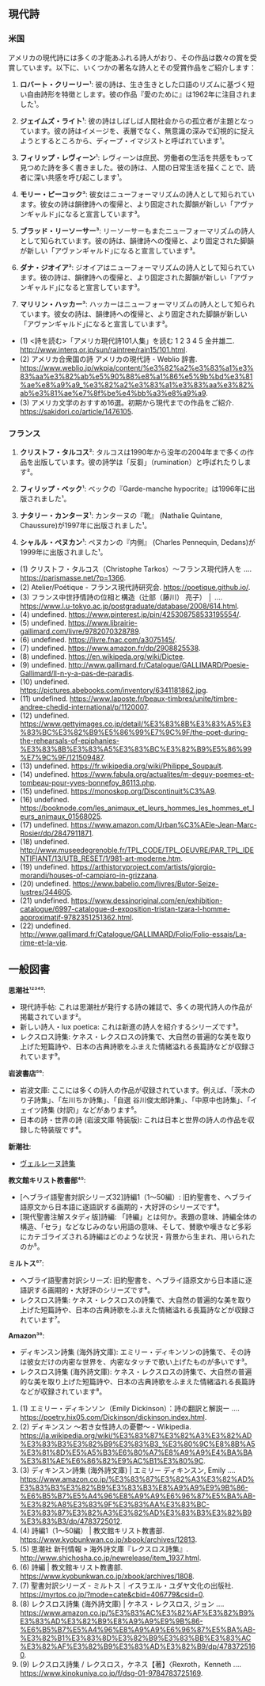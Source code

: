 ## 現代詩

### 米国
アメリカの現代詩には多くの才能あふれる詩人がおり、その作品は数々の賞を受賞しています。以下に、いくつかの著名な詩人とその受賞作品をご紹介します：

1. **ロバート・クリーリー**¹: 彼の詩は、生き生きとした口語のリズムに基づく短い自由詩形を特徴とします。彼の作品『愛のために』は1962年に注目されました¹。

2. **ジェイムズ・ライト**¹: 彼の詩はしばしば人間社会からの孤立者が主題となっています。彼の詩はイメージを、表層でなく、無意識の深みで幻視的に捉えようとするところから、ディープ・イマジストと呼ばれています¹。

3. **フィリップ・レヴィーン**¹: レヴィーンは庶民、労働者の生活を共感をもって見つめた詩を多く書きました。彼の詩は、人間の日常生活を描くことで、読者に深い共感を呼び起こします¹。

4. **モリー・ピーコック**³: 彼女はニューフォーマリズムの詩人として知られています。彼女の詩は韻律詩への復帰と、より固定された脚韻が新しい「アヴァンギャルド｣になると宣言しています³。

5. **ブラッド・リーソーサー**³: リーソーサーもまたニューフォーマリズムの詩人として知られています。彼の詩は、韻律詩への復帰と、より固定された脚韻が新しい「アヴァンギャルド｣になると宣言しています³。

6. **ダナ・ジオイア**³: ジオイアはニューフォーマリズムの詩人として知られています。彼の詩は、韻律詩への復帰と、より固定された脚韻が新しい「アヴァンギャルド｣になると宣言しています³。

7. **マリリン・ハッカー**³: ハッカーはニューフォーマリズムの詩人として知られています。彼女の詩は、韻律詩への復帰と、より固定された脚韻が新しい「アヴァンギャルド｣になると宣言しています³。

- (1) <詩を読む>「アメリカ現代詩101人集」を読む 1 2 3 4 5 金井雄二. http://www.interq.or.jp/sun/raintree/rain15/101.html.
- (2) アメリカ合衆国の詩 アメリカの現代詩 - Weblio 辞書. https://www.weblio.jp/wkpja/content/%e3%82%a2%e3%83%a1%e3%83%aa%e3%82%ab%e5%90%88%e8%a1%86%e5%9b%bd%e3%81%ae%e8%a9%a9_%e3%82%a2%e3%83%a1%e3%83%aa%e3%82%ab%e3%81%ae%e7%8f%be%e4%bb%a3%e8%a9%a9.
 - (3) アメリカ文学のおすすめ16選。初期から現代までの作品をご紹介. https://sakidori.co/article/1476105.

### フランス

1. **クリストフ・タルコス**²: タルコスは1990年から没年の2004年まで多くの作品を出版しています。彼の詩学は「反芻」（rumination）と呼ばれたりします²。

2. **フィリップ・ベック**¹: ベックの『Garde-manche hypocrite』は1996年に出版されました¹。

3. **ナタリー・カンターヌ**¹: カンターヌの『靴』 (Nathalie Quintane, Chaussure)が1997年に出版されました¹。

4. **シャルル・ペヌカン**¹: ペヌカンの『内側』 (Charles Pennequin, Dedans)が1999年に出版されました¹。

- (1) クリストフ・タルコス（Christophe Tarkos）〜フランス現代詩人を .... https://parismasse.net/?p=1366.
- (2) Atelier/Poétique - フランス現代詩研究会. https://poetique.github.io/.
- (3) フランス中世抒情詩の位相と構造（辻部（藤川） 亮子） │ .... https://www.l.u-tokyo.ac.jp/postgraduate/database/2008/614.html.
- (4) undefined. https://www.pinterest.jp/pin/425308758533195554/.
- (5) undefined. https://www.librairie-gallimard.com/livre/9782070328789.
- (6) undefined. https://livre.fnac.com/a3075145/.
- (7) undefined. https://www.amazon.fr/dp/2908825538.
- (8) undefined. https://en.wikipeda.org/wiki/Dictee.
- (9) undefined. http://www.gallimard.fr/Catalogue/GALLIMARD/Poesie-Gallimard/Il-n-y-a-pas-de-paradis.
- (10) undefined. https://pictures.abebooks.com/inventory/6341181862.jpg.
- (11) undefined. https://www.laposte.fr/beaux-timbres/unite/timbre-andree-chedid-international/p/1120007.
- (12) undefined. https://www.gettyimages.co.jp/detail/%E3%83%8B%E3%83%A5%E3%83%BC%E3%82%B9%E5%86%99%E7%9C%9F/the-poet-during-the-rehearsals-of-epiphanies-%E3%83%8B%E3%83%A5%E3%83%BC%E3%82%B9%E5%86%99%E7%9C%9F/121509487.
- (13) undefined. https://fr.wikipedia.org/wiki/Philippe_Soupault.
- (14) undefined. https://www.fabula.org/actualites/m-deguy-poemes-et-tombeau-pour-yves-bonnefoy_86113.php.
- (15) undefined. https://monoskop.org/Discontinuit%C3%A9.
- (16) undefined. https://booknode.com/les_animaux_et_leurs_hommes_les_hommes_et_leurs_animaux_01568025.
- (17) undefined. https://www.amazon.com/Urban%C3%AEle-Jean-Marc-Rosier/dp/2847911871.
- (18) undefined. http://www.museedegrenoble.fr/TPL_CODE/TPL_OEUVRE/PAR_TPL_IDENTIFIANT/13/UTB_RESET/1/981-art-moderne.htm.
- (19) undefined. https://arthistoryproject.com/artists/giorgio-morandi/houses-of-campiaro-in-grizzana.
- (20) undefined. https://www.babelio.com/livres/Butor-Seize-lustres/344605.
- (21) undefined. https://www.dessinoriginal.com/en/exhibition-catalogue/6997-catalogue-d-exposition-tristan-tzara-l-homme-approximatif-9782351251362.html.
- (22) undefined. http://www.gallimard.fr/Catalogue/GALLIMARD/Folio/Folio-essais/La-rime-et-la-vie.

## 一般図書

**思潮社**¹²³⁴⁹:
- 現代詩手帖: これは思潮社が発行する詩の雑誌で、多くの現代詩人の作品が掲載されています²。
- 新しい詩人・lux poetica: これは新進の詩人を紹介するシリーズです³。
- レクスロス詩集: ケネス・レクスロスの詩集で、大自然の普遍的な美を取り上げた短篇詩や、日本の古典詩歌をふまえた情緒溢れる長篇詩などが収録されています⁹。

**岩波書店**⁵⁶:
- 岩波文庫: ここには多くの詩人の作品が収録されています。例えば、「茨木のり子詩集」、「左川ちか詩集」、「自選 谷川俊太郎詩集」、「中原中也詩集」、「イェイツ詩集 (対訳)」などがあります⁵。
- 日本の詩・世界の詩 (岩波文庫 特装版): これは日本と世界の詩人の作品を収録した特装版です⁶。

**新潮社**:
- [ヴェルレーヌ詩集](https://www.shinchosha.co.jp/book/217101/)

**教文館キリスト教書部**⁴⁵:
- [ヘブライ語聖書対訳シリーズ32]詩編1（1～50編）: 旧約聖書を、ヘブライ語原文から日本語に逐語訳する画期的・大好評のシリーズです⁴。
- [現代聖書注解スタディ版]詩編: 「詩編」とは何か。表題の意味、詩編全体の構造、「セラ」などなじみのない用語の意味、そして、賛歌や嘆きなど多彩にカテゴライズされる詩編はどのような状況・背景から生まれ、用いられたのか⁵。

**ミルトス**⁶⁷:
- ヘブライ語聖書対訳シリーズ: 旧約聖書を、ヘブライ語原文から日本語に逐語訳する画期的・大好評のシリーズです⁶。
- レクスロス詩集: ケネス・レクスロスの詩集で、大自然の普遍的な美を取り上げた短篇詩や、日本の古典詩歌をふまえた情緒溢れる長篇詩などが収録されています⁷。

**Amazon**³⁸:
- ディキンスン詩集 (海外詩文庫): エミリー・ディキンソンの詩集で、その詩は彼女だけの内密な世界を、内密なタッチで歌い上げたものが多いです³。
- レクスロス詩集 (海外詩文庫): ケネス・レクスロスの詩集で、大自然の普遍的な美を取り上げた短篇詩や、日本の古典詩歌をふまえた情緒溢れる長篇詩などが収録されています⁸。


1. (1) エミリー・ディキンソン（Emily Dickinson）：詩の翻訳と解説ー .... https://poetry.hix05.com/Dickinson/dickinson.index.html.
1. (2) ディキンスン 〜若き女性詩人の憂鬱〜 - Wikipedia. https://ja.wikipedia.org/wiki/%E3%83%87%E3%82%A3%E3%82%AD%E3%83%B3%E3%82%B9%E3%83%B3_%E3%80%9C%E8%8B%A5%E3%81%8D%E5%A5%B3%E6%80%A7%E8%A9%A9%E4%BA%BA%E3%81%AE%E6%86%82%E9%AC%B1%E3%80%9C.
1. (3) ディキンスン詩集 (海外詩文庫) | エミリー ディキンスン, Emily .... https://www.amazon.co.jp/%E3%83%87%E3%82%A3%E3%82%AD%E3%83%B3%E3%82%B9%E3%83%B3%E8%A9%A9%E9%9B%86-%E6%B5%B7%E5%A4%96%E8%A9%A9%E6%96%87%E5%BA%AB-%E3%82%A8%E3%83%9F%E3%83%AA%E3%83%BC-%E3%83%87%E3%82%A3%E3%82%AD%E3%83%B3%E3%82%B9%E3%83%B3/dp/4783725012.
1. (4) 詩編1（1～50編） | 教文館キリスト教書部. https://www.kyobunkwan.co.jp/xbook/archives/12813.
1. (5) 思潮社 新刊情報 » 海外詩文庫『レクスロス詩集』. http://www.shichosha.co.jp/newrelease/item_1937.html.
1. (6) 詩編 | 教文館キリスト教書部. https://www.kyobunkwan.co.jp/xbook/archives/1808.
1. (7) 聖書対訳シリーズ - ミルトス｜イスラエル・ユダヤ文化の出版社. https://myrtos.co.jp/?mode=cate&cbid=406779&csid=0.
1. (8) レクスロス詩集 (海外詩文庫) | ケネス・レクスロス, ジョン .... https://www.amazon.co.jp/%E3%83%AC%E3%82%AF%E3%82%B9%E3%83%AD%E3%82%B9%E8%A9%A9%E9%9B%86-%E6%B5%B7%E5%A4%96%E8%A9%A9%E6%96%87%E5%BA%AB-%E3%82%B1%E3%83%8D%E3%82%B9%E3%83%BB%E3%83%AC%E3%82%AF%E3%82%B9%E3%83%AD%E3%82%B9/dp/4783725160.
1. (9) レクスロス詩集 / レクスロス，ケネス【著】〈Rexroth，Kenneth .... https://www.kinokuniya.co.jp/f/dsg-01-9784783725169.